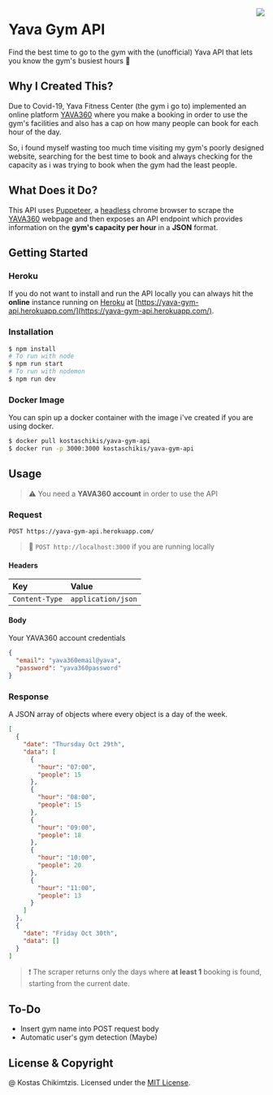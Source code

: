 <img align="right" src="https://i.imgur.com/LfjUZHs.png"></div>

<h1 align="left">Yava Gym API</h1>

Find the best time to go to the gym with the (unofficial) Yava API that lets you know the gym's busiest hours 💪

## Why I Created This?

Due to Covid-19, Yava Fitness Center (the gym i go to) implemented an online platform [YAVA360](http://yava.services/) where you make a booking in order to use the gym's facilities and also has a cap on how many people can book for each hour of the day.

So, i found myself wasting too much time visiting my gym's poorly designed website, searching for the best time to book and always checking for the capacity as i was trying to book when the gym had the least people.

## What Does it Do?

This API uses [Puppeteer](https://github.com/puppeteer/puppeteer), a [headless](https://developers.google.com/web/updates/2017/04/headless-chrome) chrome browser to scrape the [YAVA360](http://yava.services/) webpage and then exposes an API endpoint which provides information on the **gym's capacity per hour** in a **JSON** format.

## Getting Started

### Heroku

If you do not want to install and run the API locally you can always hit the **online** instance running on [Heroku](https://www.heroku.com/) at [https://yava-gym-api.herokuapp.com/](https://yava-gym-api.herokuapp.com/).

### Installation

```bash
$ npm install
# To run with node
$ npm run start
# To run with nodemon
$ npm run dev
```

### Docker Image

You can spin up a docker container with the image i've created if you are using docker.

```bash
$ docker pull kostaschikis/yava-gym-api
$ docker run -p 3000:3000 kostaschikis/yava-gym-api
```

## Usage

> ⚠ You need a **YAVA360 account** in order to use the API

### Request

```http
POST https://yava-gym-api.herokuapp.com/
```

> 💭 `POST http://localhost:3000` if you are running locally

#### Headers

| Key | Value |
| :--- | :--- |
| `Content-Type` | `application/json` |

#### Body

Your YAVA360 account credentials

```JSON
{
  "email": "yava360email@yava",
  "password": "yava360password"
}
```

### Response

A JSON array of objects where every object is a day of the week.

```JSON
[
  {
    "date": "Thursday Oct 29th",
    "data": [
      {
        "hour": "07:00",
        "people": 15
      },
      {
        "hour": "08:00",
        "people": 15
      },
      {
        "hour": "09:00",
        "people": 18
      },
      {
        "hour": "10:00",
        "people": 20
      },
      {
        "hour": "11:00",
        "people": 13
      }
    ]
  },
  {
    "date": "Friday Oct 30th",
    "data": []
  }
]
```

> ❗ The scraper returns only the days where **at least 1** booking is found, starting from the current date.

## To-Do

* Insert gym name into POST request body
* Automatic user's gym detection (Maybe)

## License & Copyright

@ Kostas Chikimtzis. Licensed under the [MIT License](https://github.com/KostasXikis/yava-gym-api/blob/documentation/LICENSE).